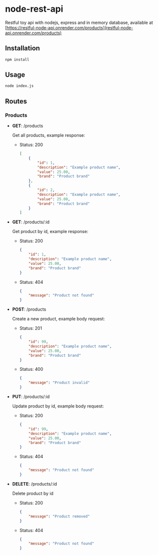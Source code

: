 # node-rest-api

Restful toy api with nodejs, express and in memory database, available at [https://restful-node-api.onrender.com/products](restful-node-api.onrender.com/products)

## Installation

```bash
npm install
```

## Usage

```bash
node index.js
```

## Routes

### Products

- **GET**: /products

    Get all products, example response:

  - Status: 200

    ```json
    [
        {
            "id": 1,
            "description": "Example product name",
            "value": 25.00,
            "brand": "Product brand"
        },
        {
            "id": 2,
            "description": "Example product name",
            "value": 25.00,
            "brand": "Product brand"
        }
    ]
    ```

- **GET**: /products/:id

    Get product by id, example response:

  - Status: 200

    ```json
    {
        "id": 1,
        "description": "Example product name",
        "value": 25.00,
        "brand": "Product brand"
    }
    ```

  - Status: 404

    ```json
    {
        "message": "Product not found"
    }
    ```

- **POST**: /products

    Create a new product, example body request:

  - Status: 201

    ```json
    {   
        "id": 99,
        "description": "Example product name",
        "value": 25.00,
        "brand": "Product brand"
    }
    ```

  - Status: 400

    ```json
    {
        "message": "Product invalid"
    }
    ```

- **PUT**: /products/:id

    Update product by id, example body request:

  - Status: 200

    ```json
    {   
        "id": 99,
        "description": "Example product name",
        "value": 25.00,
        "brand": "Product brand"
    }
    ```

  - Status: 404

    ```json
    {
        "message": "Product not found"
    }
    ```

- **DELETE**: /products/:id

    Delete product by id

  - Status: 200

    ```json
    {
        "message": "Product removed"
    }
    ```

  - Status: 404

    ```json
    {
        "message": "Product not found"
    }
    ```
